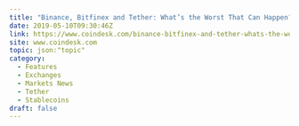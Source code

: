 ```yaml
---
title: "Binance, Bitfinex and Tether: What’s the Worst That Can Happen?"
date: 2019-05-10T09:30:46Z
link: https://www.coindesk.com/binance-bitfinex-and-tether-whats-the-worst-that-can-happen?utm_medium=RSS&utm_source=hune
site: www.coindesk.com
topic: json:"topic"
category:
  - Features
  - Exchanges
  - Markets News
  - Tether
  - Stablecoins
draft: false
---
```

